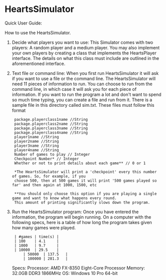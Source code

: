 # HeartsSimulator
Quick User Guide:

How to use the HeartsSimulator.

1. Decide what players you want to use:
	This Simulator comes with two players: A random player and a medium player. You may also
	implement your own players by creating a class that implements the HeartsPlayer interface. The details
	on what this class must include are outlined in the aforementioned interface. 
	
2. Text file or command line:
	When you first run HeartsSimulator it will ask if you want to use a file or the command line.
	The HeartsSimulator will need 11 pieces of information to run. You can choose to run from the 
	command line, in which case it will ask you for each piece of information. If you want to run
	the program a lot and don't want to spend so much time typing, you can create a file and run from it.
	There is a sample file in this directory called sim.txt. These files must follow this format
		
		package.playerclass1name //String
		package.playerclass2name //String
		package.playerclass3name //String
		package.playerclass4name //String
		player1name //String
		player2name //String
		player3name //String
		player4name //String
		Number of games to play // Integer
		Checkpoint Number* // Integer
		Whether or not to print details about each game** // 0 or 1
		
		*The HeartsSimulator will print a 'checkpoint' every this number of games. So, for example, if you
		choose 500, then at 500 games it will print '500 games played so far' and then again at 1000, 1500, etc
		
		**You should only choose this option if you are playing a single game and want to know what happens every round. 
		This amount of printing significantly slows down the program.
		
3. Run the HeartsSimulator program:
	Once you have entered the information, the program will begin running.
	On a computer with the following specs, here is a table of how long the program takes given how many games were played.
	
	~~~~~~~~~~~~~~~~~~~~~~
	 | #games | time(s) |
	 | 100    | 4.1     |
	 | 1000   | 9.7     |
	 | 10000  | 29.5    |
     	 | 50000  | 137.5   |
     	 | 100000 | 281.3   |
	~~~~~~~~~~~~~~~~~~~~~~
	Specs:
		Processor: AMD FX-8350 Eight-Core Processor
		Memory:    32.0GB DDR3 1866MHz
		OS:        Windows 10 Pro 64-bit
		

